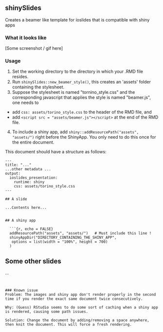 ## shinySlides
Creates a beamer like template for ioslides that is compatible with shiny apps

### What it looks like
[Some screenshot / gif here]


### Usage

1. Set the working directory to the directory in which your .RMD file resides.
2. Run `shinySlides::new_beamer_style()`, this creates an 'assets' folder containing the stylesheet.
3. Suppose the stylesheet is named "tornino_style.css" and the corresponding javascript that applies the style is named "beamer.js", one needs to 
- add `css: assets/torino_style.css` to the header of the RMD file, and
- add `<script src = "assets/beamer.js"></script>` at the end of the RMD file. 

4. To include a shiny app, add `shiny::addResourcePath("assets", "assets/")` right before the ShinyApp. You only need to do this once for the entire document.

This document should have a structure as follows:
```
---
title: "..."
...other metadata ...
output: 
  ioslides_presentation:
    runtime: shiny
    css: assets/torino_style.css
---

## A slide

...Contents here...


## A shiny app

  ```{r, echo = FALSE}
  addResourcePath("assets", "assets/")   # Must include this line !
  shinyAppDir("DIRECTORY_CONTAINING_THE_SHINY_APP",
   options = list(width = "100%", height = 700)
  )
  ```

## Some other slides

...


<script src = "assets/beamer.js"></script>
```


### Known issue
Problem: The images and shiny app don't render properly in the second time if you render the exact same document twice consecutively. 

Why: (Guess) RStudio seems to do some sort of caching when a shiny app is rendered, causing some path issues.

Solution: Change the document by adding/removing a space anywhere, then knit the document. This will force a fresh rendering.
